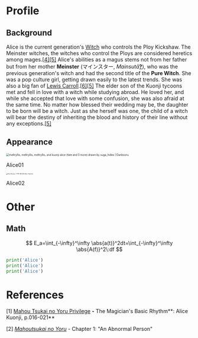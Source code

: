 # Profile

## Background

Alice is the current generation's [Witch](https://typemoon.fandom.com/wiki/Witch) who controls the Ploy Kickshaw. The Meinster witches, the witches who control the Ploys are considered heretics among mages.[[4\]](https://typemoon.fandom.com/wiki/Alice_Kuonji#cite_note-Mahoyo1.5-4)[[5\]](https://typemoon.fandom.com/wiki/Alice_Kuonji#cite_note-Mahoyo5.2-5) Alice's abilities as a magus stems not from her father but from her mother **Meinster** (マインスター, *Mainsutā*[**?**](http://en.wikipedia.org/wiki/Help:Japanese)), who was the previous generation's witch and had the second title of the **Pure Witch**. She was a pop culture girl, getting drawn easily to the latest trends. She was also a big fan of [Lewis Carroll](https://typemoon.fandom.com/wiki/Lewis_Carroll).[[6\]](https://typemoon.fandom.com/wiki/Alice_Kuonji#cite_note-AAP2-6)[[5\]](https://typemoon.fandom.com/wiki/Alice_Kuonji#cite_note-Mahoyo5.2-5) The elder son of the Kuonji tycoons met and fell in love with a witch while studying abroad. He loved her, and while she accepted that love with some confusion, she was also afraid at the same time. No matter how blessed their wedding may be, the daughter to be born will be a witch. Just as she herself was one, the child of a witch will bear the destiny of inheriting the blood and history of their line without any exceptions.[[5\]](https://typemoon.fandom.com/wiki/Alice_Kuonji#cite_note-Mahoyo5.2-5)

## Appearance

<img src="https://cdn.donmai.us/original/c7/36/__meltryllis_meltryllis_meltryllis_and_kuonji_alice_fate_and_3_more_drawn_by_suga_hideo__c73676635669c5c6651268e6b8931ed1.jpg" alt="meltryllis, meltryllis, meltryllis, and kuonji alice (fate and 3 more)  drawn by suga_hideo | Danbooru" style="zoom:50%;" />

<FIG> Alice01

<img src="https://static.wikia.nocookie.net/typemoon/images/4/40/Alice_penguin.png/revision/latest?cb=20130105212651" alt="Alice Kuonji | TYPE-MOON Wiki | Fandom" style="zoom: 25%;" />

<FIG> Alice02

# Other

## Math

$$
E_a=\int_{-\infty}^\infty \abs{a(t)}^2dt=\int_{-\infty}^\infty \abs{A(f)}^2\:df
$$

```python
print('Alice')
print('Alice')
print('Alice')
```



# References

[1] [Mahou Tsukai no Yoru Privilege](https://typemoon.fandom.com/wiki/Mahou_Tsukai_no_Yoru_Privilege) **-** The Magician's Basic Rhythm**: Alice Kuonji, p.016-021**

[2] *[Mahoutsukai no Yoru](https://typemoon.fandom.com/wiki/Mahoutsukai_no_Yoru)* - Chapter 1: "An Abnormal Person"

